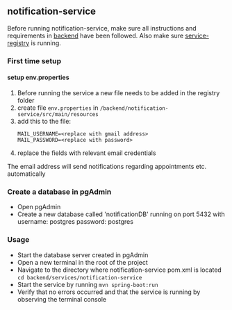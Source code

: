 ## notification-service

Before running notification-service, make sure all instructions and requirements in [backend](backend/README.md) have been followed.
Also make sure [service-registry](backend/registry/service-registry/README.md) is running.

### First time setup

#### setup env.properties
1. Before running the service a new file needs to be added in the registry folder
2. create file `env.properties` in `/backend/notification-service/src/main/resources`
3. add this to the file:
   ```
   MAIL_USERNAME=<replace with gmail address>
   MAIL_PASSWORD=<replace with password>
4. replace the fields with relevant email credentials

The email address will send notifications regarding appointments etc. automatically

### Create a database in pgAdmin

- Open pgAdmin
- Create a new database called 'notificationDB' running on port 5432 with username: postgres password: postgres

### Usage
- Start the database server created in pgAdmin
- Open a new terminal in the root of the project
- Navigate to the directory where notification-service pom.xml is located ``cd backend/services/notification-service``
- Start the service by running ``mvn spring-boot:run``
- Verify that no errors occurred and that the service is running by observing the terminal console

